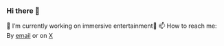 ### Hi there 👋

🔭 I’m currently working on immersive entertainment👀
📫 How to reach me: By [email](mailto:roberto@blackwhale.dev) or on [X](https://twitter.com/xrdevrob) 

```mermaid

```
